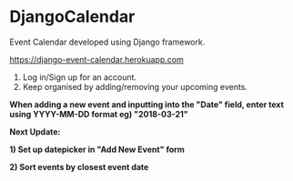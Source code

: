 # DjangoCalendar
Event Calendar developed using Django framework.

https://django-event-calendar.herokuapp.com

1) Log in/Sign up for an account.
2) Keep organised by adding/removing your upcoming events.

**When adding a new event and inputting into the "Date" field, enter text using YYYY-MM-DD format eg) "2018-03-21"**

**Next Update:**

**1) Set up datepicker in "Add New Event" form**

**2) Sort events by closest event date**
